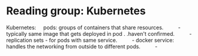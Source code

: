 # Reading group: Kubernetes

Kubernetes:
    pods: groups of containers that share resources.
         - typically same image that gets deployed in pod . .haven't confirmed.
         - replication sets - for pods with same service.
         - docker service: handles the networking from outside to different pods.
         -
